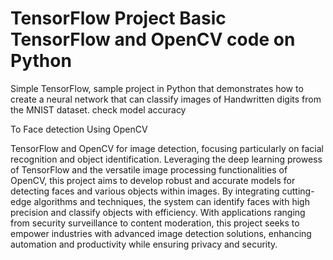 # TensorFlow Project Basic TensorFlow and OpenCV code on Python
Simple TensorFlow, sample project in Python that demonstrates how to create a neural network that can classify images of Handwritten digits from the MNIST dataset.
check model accuracy 

To Face detection Using OpenCV

TensorFlow and OpenCV for image detection, focusing particularly on facial recognition and object identification. Leveraging the deep learning prowess of TensorFlow and the versatile image processing functionalities of OpenCV, this project aims to develop robust and accurate models for detecting faces and various objects within images. By integrating cutting-edge algorithms and techniques, the system can identify faces with high precision and classify objects with efficiency. With applications ranging from security surveillance to content moderation, this project seeks to empower industries with advanced image detection solutions, enhancing automation and productivity while ensuring privacy and security.
